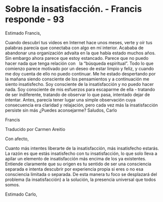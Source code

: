 # Sobre la insatisfacción. - Francis responde - 93 

Estimado Francis, 

Cuando descubr&iacute; tus videos en Internet hace unos meses, verte y o&iacute;r tus palabras parec&iacute;a que conectaba con algo en m&iacute; interior. Acababa de abandonar una organizaci&oacute;n advaita en la que hab&iacute;a estado muchos a&ntilde;os. Sin embargo ahora parece que estoy estancado. Parece que no puedo hacer nada que tenga relaci&oacute;n con
&nbsp; 
la &ldquo;b&uacute;squeda espiritual&rdquo;. Todo lo que comienzo parece motivado por un deseo de estar limpio y feliz, y cuando me doy cuenta de ello no puedo continuar. Me he estado despertando por la ma&ntilde;ana siendo consciente de los pensamientos y a continuaci&oacute;n me siento insatisfecho. Soy consciente de la insatisfacci&oacute;n y no puedo hacer nada. Soy consciente de mis esfuerzos para escaparme de ella - tratando de ser indiferente, tratando de observar lo que pasa, intentado dejar de intentar. Antes, parec&iacute;a tener lugar una simple observaci&oacute;n cuya consecuencia era claridad y relajaci&oacute;n, pero cada vez m&aacute;s la insatisfacci&oacute;n persiste sin m&aacute;s &iquest;Puedes aconsejarme? Saludos, Carlo

Francis 

Traducido por Carmen Areitio

Con afecto, 

Cuanto m&aacute;s intentes liberarte de la insatisfacci&oacute;n, m&aacute;s insatisfecho estar&aacute;s. La raz&oacute;n es que est&aacute;s insatisfecho con tu insatisfacci&oacute;n, lo que solo lleva a apilar un elemento de insatisfacci&oacute;n m&aacute;s encima de los ya existentes. Entiende claramente que su origen es tu sentido de ser una consciencia separada e intenta descubrir por experiencia propia si eres o no esa consciencia limitada o separada. De esta manera tu foco se desplazar&aacute; del problema (la insatisfacci&oacute;n) a la soluci&oacute;n, la presencia universal que todos somos.

Estimado Carlo,

